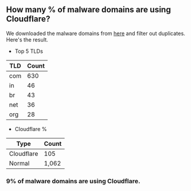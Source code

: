 ## How many % of malware domains are using Cloudflare?


We downloaded the malware domains from [here](https://urlhaus.abuse.ch) and filter out duplicates.
Here's the result.


[//]: # (start replacement)


- Top 5 TLDs

| TLD | Count |
| --- | --- |
| com | 630 |
| in | 46 |
| br | 43 |
| net | 36 |
| org | 28 |


- Cloudflare %

| Type | Count |
| --- | --- |
| Cloudflare | 105 |
| Normal | 1,062 |


### 9% of malware domains are using Cloudflare.